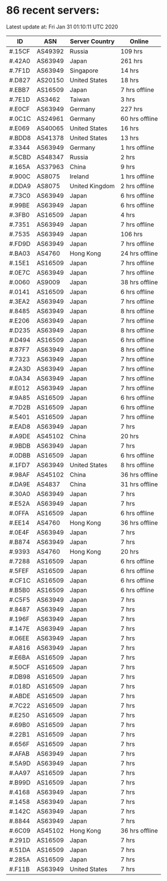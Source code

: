 # 86 recent servers:

Latest update at: Fri Jan 31 01:10:11 UTC 2020

| ID | ASN | Server Country | Online |
| -- | --- | -------------- | ------ |
| #.15CF | AS49392 | Russia | 109 hrs |
| #.42A0 | AS63949 | Japan | 261 hrs |
| #.7F1D | AS63949 | Singapore | 14 hrs |
| #.D827 | AS20150 | United States | 18 hrs |
| #.EBB7 | AS16509 | Japan | 7 hrs offline |
| #.7E1D | AS3462 | Taiwan | 3 hrs |
| #.E0CF | AS63949 | Germany | 227 hrs |
| #.0C1C | AS24961 | Germany | 60 hrs offline |
| #.E069 | AS40065 | United States | 16 hrs |
| #.BDD8 | AS41378 | United States | 13 hrs |
| #.3344 | AS63949 | Germany | 1 hrs offline |
| #.5CBD | AS48347 | Russia | 2 hrs |
| #.165A | AS37963 | China | 9 hrs |
| #.900C | AS8075 | Ireland | 1 hrs offline |
| #.DDA9 | AS8075 | United Kingdom | 2 hrs offline |
| #.73C0 | AS63949 | Japan | 6 hrs offline |
| #.99BE | AS63949 | Japan | 6 hrs offline |
| #.3FB0 | AS16509 | Japan | 4 hrs |
| #.7351 | AS63949 | Japan | 7 hrs offline |
| #.7535 | AS63949 | Japan | 106 hrs |
| #.FD9D | AS63949 | Japan | 7 hrs offline |
| #.BA03 | AS4760 | Hong Kong | 24 hrs offline |
| #.15E1 | AS16509 | Japan | 7 hrs offline |
| #.0E7C | AS63949 | Japan | 7 hrs offline |
| #.0060 | AS9009 | Japan | 38 hrs offline |
| #.0141 | AS16509 | Japan | 6 hrs offline |
| #.3EA2 | AS63949 | Japan | 7 hrs offline |
| #.8485 | AS63949 | Japan | 8 hrs offline |
| #.E206 | AS63949 | Japan | 7 hrs offline |
| #.D235 | AS63949 | Japan | 8 hrs offline |
| #.D494 | AS16509 | Japan | 6 hrs offline |
| #.87F7 | AS63949 | Japan | 8 hrs offline |
| #.7323 | AS63949 | Japan | 7 hrs offline |
| #.2A3D | AS63949 | Japan | 7 hrs offline |
| #.0A34 | AS63949 | Japan | 7 hrs offline |
| #.E012 | AS63949 | Japan | 7 hrs offline |
| #.9A85 | AS16509 | Japan | 6 hrs offline |
| #.7D2B | AS16509 | Japan | 6 hrs offline |
| #.5401 | AS16509 | Japan | 7 hrs offline |
| #.EAD8 | AS63949 | Japan | 7 hrs |
| #.A9DE | AS45102 | China | 20 hrs |
| #.9BDB | AS63949 | Japan | 7 hrs |
| #.0DBB | AS16509 | Japan | 6 hrs offline |
| #.1FD7 | AS63949 | United States | 8 hrs offline |
| #.98AF | AS45102 | China | 36 hrs offline |
| #.DA9E | AS4837 | China | 31 hrs offline |
| #.30A0 | AS63949 | Japan | 7 hrs |
| #.E52A | AS63949 | Japan | 7 hrs |
| #.0FFA | AS16509 | Japan | 6 hrs offline |
| #.EE14 | AS4760 | Hong Kong | 36 hrs offline |
| #.0E4F | AS63949 | Japan | 7 hrs |
| #.B874 | AS63949 | Japan | 7 hrs |
| #.9393 | AS4760 | Hong Kong | 20 hrs |
| #.7288 | AS16509 | Japan | 6 hrs offline |
| #.5FEF | AS16509 | Japan | 6 hrs offline |
| #.CF1C | AS16509 | Japan | 6 hrs offline |
| #.B5B0 | AS16509 | Japan | 6 hrs offline |
| #.C5F5 | AS63949 | Japan | 7 hrs |
| #.8487 | AS63949 | Japan | 7 hrs |
| #.196F | AS63949 | Japan | 7 hrs |
| #.147E | AS63949 | Japan | 7 hrs |
| #.06EE | AS63949 | Japan | 7 hrs |
| #.A816 | AS63949 | Japan | 7 hrs |
| #.E6BA | AS16509 | Japan | 7 hrs |
| #.50CF | AS16509 | Japan | 7 hrs |
| #.DB98 | AS16509 | Japan | 7 hrs |
| #.018D | AS16509 | Japan | 7 hrs |
| #.ABDE | AS16509 | Japan | 7 hrs |
| #.7C22 | AS16509 | Japan | 7 hrs |
| #.E250 | AS16509 | Japan | 7 hrs |
| #.69B0 | AS16509 | Japan | 7 hrs |
| #.22B1 | AS16509 | Japan | 7 hrs |
| #.656F | AS16509 | Japan | 7 hrs |
| #.AFAB | AS63949 | Japan | 7 hrs |
| #.5A9D | AS63949 | Japan | 7 hrs |
| #.AA97 | AS16509 | Japan | 7 hrs |
| #.B99D | AS16509 | Japan | 7 hrs |
| #.4168 | AS63949 | Japan | 7 hrs |
| #.1458 | AS63949 | Japan | 7 hrs |
| #.142C | AS63949 | Japan | 7 hrs |
| #.8844 | AS63949 | Japan | 7 hrs |
| #.6C09 | AS45102 | Hong Kong | 36 hrs offline |
| #.291D | AS16509 | Japan | 7 hrs |
| #.51DA | AS16509 | Japan | 7 hrs |
| #.285A | AS16509 | Japan | 7 hrs |
| #.F11B | AS63949 | United States | 7 hrs |

